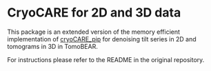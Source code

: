 # CryoCARE for 2D and 3D data

This package is an extended version of the memory efficient implementation of [cryoCARE_pip](https://github.com/juglab/cryoCARE_pip) for denoising tilt series in 2D and tomograms in 3D in TomoBEAR.

For instructions please refer to the README in the original repository.
